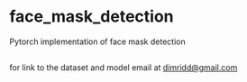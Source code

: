 # face_mask_detection
Pytorch implementation of face mask detection
##
for link to the dataset and model email at dimridd@gmail.com
